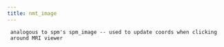 ```yaml
---
title: nmt_image
---
```

```plaintext
 analogous to spm's spm_image -- used to update coords when clicking
 around MRI viewer
```
